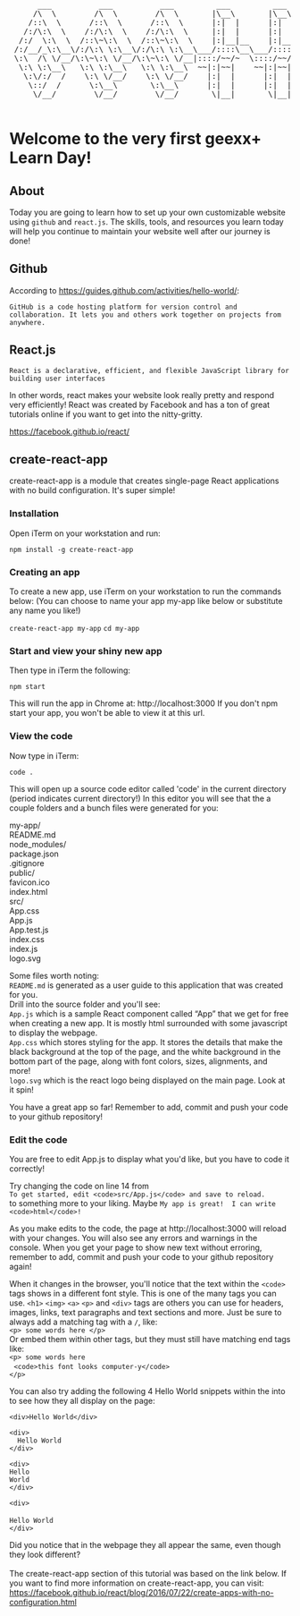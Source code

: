 <pre>                                                                  
      ___          ___          ___         ___         ___     
     /\  \        /\  \        /\  \       |\__\       |\__\    
    /::\  \      /::\  \      /::\  \      |:|  |      |:|  |   
   /:/\:\  \    /:/\:\  \    /:/\:\  \     |:|  |      |:|  |   
  /:/  \:\  \  /::\~\:\  \  /::\~\:\  \    |:|__|__    |:|__|__ 
 /:/__/_\:\__\/:/\:\ \:\__\/:/\:\ \:\__\___/::::\__\___/::::\__\
 \:\  /\ \/__/\:\~\:\ \/__/\:\~\:\ \/__|::::/~~/~  \::::/~~/~   
  \:\ \:\__\   \:\ \:\__\   \:\ \:\__\  ~~|:|~~|    ~~|:|~~|    
   \:\/:/  /    \:\ \/__/    \:\ \/__/    |:|  |      |:|  |    
    \::/  /      \:\__\       \:\__\      |:|  |      |:|  |    
     \/__/        \/__/        \/__/       \|__|       \|__|    
                                                        
</pre>

# Welcome to the very first geexx+ Learn Day! 

## About
Today you are going to learn how to set up your own customizable website using `github` and `react.js`.
The skills, tools, and resources you learn today will help you continue to maintain your website well after our journey is done!

## Github
According to https://guides.github.com/activities/hello-world/:

`GitHub is a code hosting platform for version control and collaboration. It lets you and others work together on projects from anywhere.`

## React.js
`React is a declarative, efficient, and flexible JavaScript library for building user interfaces`

In other words, react makes your website look really pretty and respond very efficiently! React was created by Facebook and has a ton of great tutorials online if you want to get into the nitty-gritty.

https://facebook.github.io/react/

## create-react-app
create-react-app is a module that creates single-page React applications with no build configuration.  It's super simple!

### Installation

Open iTerm on your workstation and run:

`npm install -g create-react-app`

### Creating an app

To create a new app, use iTerm on your workstation to run the commands below:
(You can choose to name your app my-app like below or substitute any name you like!)

`create-react-app my-app`
`cd my-app`

### Start and view your shiny new app

Then type in iTerm the following:

`npm start`

This will run the app in Chrome at: http://localhost:3000  If you don't npm start your app, you won't be able to view it at this url.

### View the code 

Now type in iTerm:

`code .`

This will open up a source code editor called 'code' in the current directory (period indicates current directory!)
In this editor you will see that the a couple folders and a bunch files were generated for you:

my-app/<br>
  README.md<br>
  node_modules/<br>
  package.json<br>
  .gitignore<br>
  public/<br>
    favicon.ico<br>
    index.html<br>
  src/<br>
    App.css<br>
    App.js<br>
    App.test.js<br>
    index.css<br>
    index.js<br>
    logo.svg<br>

Some files worth noting:<br>
`README.md` is generated as a user guide to this application that was created for you.<br>
Drill into the source folder and you'll see:<br>
`App.js` which is a sample React component called “App” that we get for free when creating a new app.  It is mostly html surrounded with some javascript to display the webpage.<br>
`App.css` which stores styling for the app.  It stores the details that make the black background at the top of the page, and the white background in the bottom part of the page, along with font colors, sizes, alignments, and more!<br>
`logo.svg` which is the react logo being displayed on the main page.  Look at it spin!<br>

You have a great app so far! Remember to add, commit and push your code to your github repository!

### Edit the code

You are free to edit App.js to display what you'd like, but you have to code it correctly!

Try changing the code on line 14 from <br>
`To get started, edit <code>src/App.js</code> and save to reload.`<br>
to something more to your liking.  Maybe `My app is great!  I can write <code>html</code>!`

As you make edits to the code, the page at http://localhost:3000 will reload with your changes. You will also see any errors and warnings in the console. When you get your page to show new text without erroring, remember to add, commit and push your code to your github repository again!

When it changes in the browser, you'll notice that the text within the `<code>` tags shows in a different font style. This is one of the many tags you can use. `<h1>` `<img>` `<a>` `<p>` and `<div>` tags are others you can use for headers, images, links, text paragraphs and text sections and more. Just be sure to always add a matching tag with a `/`, like: <br>
`<p> some words here </p>`<br>
Or embed them within other tags, but they must still have matching end tags like: <br>
`<p> some words here`<br>
&nbsp;&nbsp;`<code>this font looks computer-y</code>`<br>
`</p>`

You can also try adding the following 4 Hello World snippets within the  into to see how they all display on the page:<br>

`<div>Hello World</div>`

`<div>`<br>
`  Hello World`<br>
`</div>`

`<div>`<br>
  `Hello`<br>
  `World`<br>
`</div>`<br>

`<div>`<br>
<br>
  `Hello World`<br>
`</div>`

Did you notice that in the webpage they all appear the same, even though they look different?<br>
<br>
The create-react-app section of this tutorial was based on the link below. If you want to find more information on create-react-app, you can visit:
https://facebook.github.io/react/blog/2016/07/22/create-apps-with-no-configuration.html






